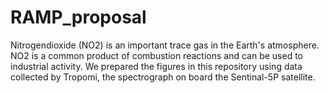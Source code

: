 # RAMP_proposal
Nitrogendioxide (NO2) is an important trace gas in the Earth's atmosphere. NO2 is a common product of combustion reactions and can be used to industrial activity. We prepared the figures in this repository using data collected by Tropomi, the spectrograph on board the Sentinal-5P satellite. 
